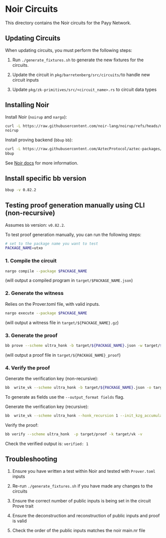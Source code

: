 # Noir Circuits

This directory contains the Noir circuits for the Payy Network.

## Updating Circuits

When updating circuits, you must perform the following steps:

1. Run `./generate_fixtures.sh` to generate the new fixtures for the circuits.

2. Update the circuit in `pkg/barretenberg/src/circuits/`to handle new circuit inputs

3. Update `pkg/zk-primitives/src/<circuit_name>.rs` to circuit data types


## Installing Noir

Install Noir (`noirup` and `nargo`):

```bash
curl -L https://raw.githubusercontent.com/noir-lang/noirup/refs/heads/main/install | bash
noirup
```

Install proving backend (`bbup` `bb`):

```bash
curl -L https://raw.githubusercontent.com/AztecProtocol/aztec-packages/refs/heads/master/barretenberg/bbup/install | bash
bbup
```

See [Noir docs](https://noir-lang.org/docs) for more information.

## Install specific bb version

```sh
bbup -v 0.82.2
```

## Testing proof generation manually using CLI (non-recursive)

Assumes `bb` version: `v0.82.2`.

To test proof generation manually, you can run the following steps:

```bash
# set to the package name you want to test
PACKAGE_NAME=utxo
```

### 1. Compile the circuit

```bash
nargo compile --package $PACKAGE_NAME
```

(will output a compiled program in `target/$PACKAGE_NAME.json`)

### 2. Generate the witness

Relies on the Prover.toml file, with valid inputs.

```bash
nargo execute --package $PACKAGE_NAME
```

(will output a witness file in `target/${PACKAGE_NAME}.gz`)

### 3. Generate the proof

```bash
bb prove --scheme ultra_honk -b target/${PACKAGE_NAME}.json -w target/${PACKAGE_NAME} -o target
```

(will output a proof file in `target/${PACKAGE_NAME}_proof`)

### 4. Verify the proof

Generate the verification key (non-recursive):

```bash
bb  write_vk --scheme ultra_honk -b target/${PACKAGE_NAME}.json -o target
```

To generate as fields use the `--output_format fields` flag.

Generate the verification key (recursive):

```bash
bb  write_vk --scheme ultra_honk --honk_recursion 1 --init_kzg_accumulator -b target/${PACKAGE_NAME}.json -o target
```

Verify the proof:

```bash
bb verify --scheme ultra_honk  -p target/proof -k target/vk -v
```

Check the verified output is: `verified: 1`


## Troubleshooting

  1. Ensure you have written a test within Noir and tested with `Prover.toml` inputs

  1. Re-run `./generate_fixtures.sh` if you have made any changes to the circuits

  2. Ensure the correct number of public inputs is being set in the circuit Prove trait

  3. Ensure the deconstruction and reconstruction of public inputs and proof is valid

  4. Check the order of the public inputs matches the noir main.nr file
